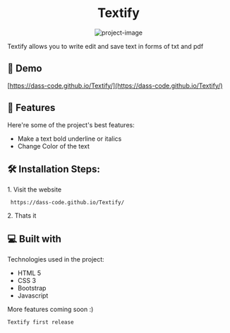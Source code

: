 <h1 align="center" id="title">Textify</h1>

<p align="center"><img src="https://socialify.git.ci/dass-code/Textify/image?font=Rokkitt&amp;language=1&amp;name=1&amp;owner=1&amp;pattern=Brick%20Wall&amp;theme=Auto" alt="project-image"></p>

<p id="description">Textify allows you to write edit and save text in forms of txt and pdf</p>

<h2>🚀 Demo</h2>

[https://dass-code.github.io/Textify/](https://dass-code.github.io/Textify/)

  
  
<h2>🧐 Features</h2>

Here're some of the project's best features:

*   Make a text bold underline or italics
*   Change Color of the text

<h2>🛠️ Installation Steps:</h2>

<p>1. Visit the website</p>

```
 https://dass-code.github.io/Textify/
```

<p>2. Thats it</p>

  
  
<h2>💻 Built with</h2>

Technologies used in the project:

*   HTML 5
*   CSS 3
*   Bootstrap
*   Javascript


More features coming soon :)

``Textify first release``
